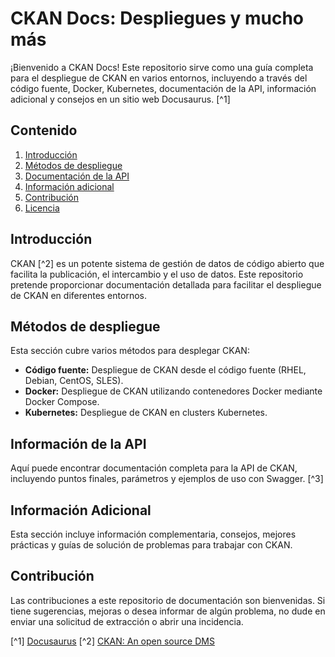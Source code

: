 # CKAN Docs: Despliegues y mucho más
¡Bienvenido a CKAN Docs! Este repositorio sirve como una guía completa para el despliegue de CKAN en varios entornos, incluyendo a través del código fuente, Docker, Kubernetes, documentación de la API, información adicional y consejos en un sitio web Docusaurus. [^1]

## Contenido
1. [Introducción](#introduction)
2. [Métodos de despliegue](#métodos-de-despliegue)
3. [Documentación de la API](#api-documentation)
4. [Información adicional](#additional-information)
5. [Contribución](#contributing)
6. [Licencia](#license)

## Introducción
CKAN [^2] es un potente sistema de gestión de datos de código abierto que facilita la publicación, el intercambio y el uso de datos. Este repositorio pretende proporcionar documentación detallada para facilitar el despliegue de CKAN en diferentes entornos.

## Métodos de despliegue
Esta sección cubre varios métodos para desplegar CKAN:

- **Código fuente:** Despliegue de CKAN desde el código fuente (RHEL, Debian, CentOS, SLES).
- **Docker:** Despliegue de CKAN utilizando contenedores Docker mediante Docker Compose.
- **Kubernetes:** Despliegue de CKAN en clusters Kubernetes.

## Información de la API
Aquí puede encontrar documentación completa para la API de CKAN, incluyendo puntos finales, parámetros y ejemplos de uso con Swagger. [^3]

## Información Adicional
Esta sección incluye información complementaria, consejos, mejores prácticas y guías de solución de problemas para trabajar con CKAN.

## Contribución
Las contribuciones a este repositorio de documentación son bienvenidas. Si tiene sugerencias, mejoras o desea informar de algún problema, no dude en enviar una solicitud de extracción o abrir una incidencia.

[^1] [Docusaurus](https://docusaurus.io/)
[^2] [CKAN: An open source DMS](https://ckan.org/)

